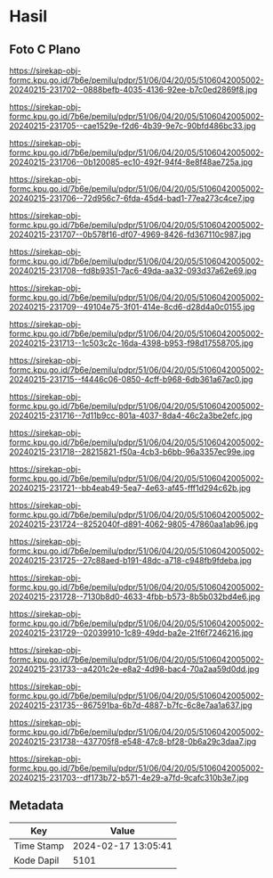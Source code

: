 # Hasil

## Foto C Plano

https://sirekap-obj-formc.kpu.go.id/7b6e/pemilu/pdpr/51/06/04/20/05/5106042005002-20240215-231702--0888befb-4035-4136-92ee-b7c0ed2869f8.jpg

https://sirekap-obj-formc.kpu.go.id/7b6e/pemilu/pdpr/51/06/04/20/05/5106042005002-20240215-231705--cae1529e-f2d6-4b39-9e7c-90bfd486bc33.jpg

https://sirekap-obj-formc.kpu.go.id/7b6e/pemilu/pdpr/51/06/04/20/05/5106042005002-20240215-231706--0b120085-ec10-492f-94f4-8e8f48ae725a.jpg

https://sirekap-obj-formc.kpu.go.id/7b6e/pemilu/pdpr/51/06/04/20/05/5106042005002-20240215-231706--72d956c7-6fda-45d4-bad1-77ea273c4ce7.jpg

https://sirekap-obj-formc.kpu.go.id/7b6e/pemilu/pdpr/51/06/04/20/05/5106042005002-20240215-231707--0b578f16-df07-4969-8426-fd367110c987.jpg

https://sirekap-obj-formc.kpu.go.id/7b6e/pemilu/pdpr/51/06/04/20/05/5106042005002-20240215-231708--fd8b9351-7ac6-49da-aa32-093d37a62e69.jpg

https://sirekap-obj-formc.kpu.go.id/7b6e/pemilu/pdpr/51/06/04/20/05/5106042005002-20240215-231709--49104e75-3f01-414e-8cd6-d28d4a0c0155.jpg

https://sirekap-obj-formc.kpu.go.id/7b6e/pemilu/pdpr/51/06/04/20/05/5106042005002-20240215-231713--1c503c2c-16da-4398-b953-f98d17558705.jpg

https://sirekap-obj-formc.kpu.go.id/7b6e/pemilu/pdpr/51/06/04/20/05/5106042005002-20240215-231715--f4446c06-0850-4cff-b968-6db361a67ac0.jpg

https://sirekap-obj-formc.kpu.go.id/7b6e/pemilu/pdpr/51/06/04/20/05/5106042005002-20240215-231716--7d11b9cc-801a-4037-8da4-46c2a3be2efc.jpg

https://sirekap-obj-formc.kpu.go.id/7b6e/pemilu/pdpr/51/06/04/20/05/5106042005002-20240215-231718--28215821-f50a-4cb3-b6bb-96a3357ec99e.jpg

https://sirekap-obj-formc.kpu.go.id/7b6e/pemilu/pdpr/51/06/04/20/05/5106042005002-20240215-231721--bb4eab49-5ea7-4e63-af45-fff1d294c62b.jpg

https://sirekap-obj-formc.kpu.go.id/7b6e/pemilu/pdpr/51/06/04/20/05/5106042005002-20240215-231724--8252040f-d891-4062-9805-47860aa1ab96.jpg

https://sirekap-obj-formc.kpu.go.id/7b6e/pemilu/pdpr/51/06/04/20/05/5106042005002-20240215-231725--27c88aed-b191-48dc-a718-c948fb9fdeba.jpg

https://sirekap-obj-formc.kpu.go.id/7b6e/pemilu/pdpr/51/06/04/20/05/5106042005002-20240215-231728--7130b8d0-4633-4fbb-b573-8b5b032bd4e6.jpg

https://sirekap-obj-formc.kpu.go.id/7b6e/pemilu/pdpr/51/06/04/20/05/5106042005002-20240215-231729--02039910-1c89-49dd-ba2e-21f6f7246216.jpg

https://sirekap-obj-formc.kpu.go.id/7b6e/pemilu/pdpr/51/06/04/20/05/5106042005002-20240215-231733--a4201c2e-e8a2-4d98-bac4-70a2aa59d0dd.jpg

https://sirekap-obj-formc.kpu.go.id/7b6e/pemilu/pdpr/51/06/04/20/05/5106042005002-20240215-231735--867591ba-6b7d-4887-b7fc-6c8e7aa1a637.jpg

https://sirekap-obj-formc.kpu.go.id/7b6e/pemilu/pdpr/51/06/04/20/05/5106042005002-20240215-231738--437705f8-e548-47c8-bf28-0b6a29c3daa7.jpg

https://sirekap-obj-formc.kpu.go.id/7b6e/pemilu/pdpr/51/06/04/20/05/5106042005002-20240215-231703--df173b72-b571-4e29-a7fd-9cafc310b3e7.jpg


## Metadata

| Key        | Value               |
| ---------- | ------------------- |
| Time Stamp | 2024-02-17 13:05:41 |
| Kode Dapil | 5101                |



